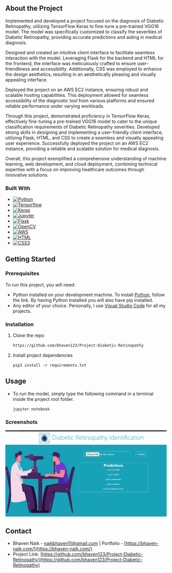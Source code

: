 ## About the Project

Implemented and developed a project focused on the diagnosis of Diabetic Retinopathy, utilizing TensorFlow Keras to fine-tune a pre-trained VGG16 model. The model was specifically customized to classify the severities of Diabetic Retinopathy, providing accurate predictions and aiding in medical diagnosis.

Designed and created an intuitive client interface to facilitate seamless interaction with the model. Leveraging Flask for the backend and HTML for the frontend, the interface was meticulously crafted to ensure user-friendliness and accessibility. Additionally, CSS was employed to enhance the design aesthetics, resulting in an aesthetically pleasing and visually appealing interface.

Deployed the project on an AWS EC2 instance, ensuring robust and scalable hosting capabilities. This deployment allowed for seamless accessibility of the diagnostic tool from various platforms and ensured reliable performance under varying workloads.

Through this project, demonstrated proficiency in TensorFlow Keras, effectively fine-tuning a pre-trained VGG16 model to cater to the unique classification requirements of Diabetic Retinopathy severities. Developed strong skills in designing and implementing a user-friendly client interface, utilizing Flask, HTML, and CSS to create a seamless and visually appealing user experience. Successfully deployed the project on an AWS EC2 instance, providing a reliable and scalable solution for medical diagnosis.

Overall, this project exemplified a comprehensive understanding of machine learning, web development, and cloud deployment, combining technical expertise with a focus on improving healthcare outcomes through innovative solutions.

### Built With

- [![Python](https://img.shields.io/badge/Python-FFD43B?style=for-the-badge&logo=python&logoColor=blue)](https://www.python.org/downloads/)
- [![Tensorflow](https://img.shields.io/badge/TensorFlow-FF6F00?style=for-the-badge&logo=TensorFlow&logoColor=white)](https://www.tensorflow.org/install)
- [![Keras](https://img.shields.io/badge/Keras-FF0000?style=for-the-badge&logo=keras&logoColor=white)](https://keras.io/getting_started/)
- [![Jupyter](https://img.shields.io/badge/Jupyter-F37626.svg?&style=for-the-badge&logo=Jupyter&logoColor=white)](https://jupyter.org/)
- [![Flask](https://img.shields.io/badge/Flask-000000?style=for-the-badge&logo=flask&logoColor=white)](https://flask.palletsprojects.com/en/2.3.x/installation/)
- [![OpenCV](https://img.shields.io/badge/OpenCV-27338e?style=for-the-badge&logo=OpenCV&logoColor=white)](https://opencv.org/)
- [![AWS](https://img.shields.io/badge/Amazon_AWS-FF9900?style=for-the-badge&logo=amazonaws&logoColor=white)](https://aws.amazon.com/ec2/)
- [![HTML](https://img.shields.io/badge/HTML5-E34F26?style=for-the-badge&logo=html5&logoColor=white)](https://developer.mozilla.org/en-US/docs/Glossary/HTML5)
- [![CSS3](https://img.shields.io/badge/CSS3-1572B6?style=for-the-badge&logo=css3&logoColor=white)](https://developer.mozilla.org/en-US/docs/Web/CSS)

## Getting Started

### Prerequisites

To run this project, you will need:

- Python installed on your development machine. To install [Python](https://www.python.org/downloads/), follow the link. By having Python installed you will also have pip installed.
- Any editor of your choice. Personally, I use [Visual Studio Code](https://code.visualstudio.com/download) for all my projects.

### Installation

1. Clone the repo
   ```markdown
   https://github.com/bhaven123/Project-Diabetic-Retinopathy
   ```
2. Install project dependencies
   ```markdown
   pip3 install -r requirements.txt
   ```

## Usage

- To run the model, simply type the following command in a terminal inside the project root folder.
  ```
  jupyter notebook
  ```

### Screenshots

![1689693002676](image/README/1689693002676.png)

## Contact

- Bhaven Naik - [naikbhaven11@gmail.com](mailto:naikbhaven11@gmail.com) | Portfolio - [https://bhaven-naik.com/](https://bhaven-naik.com/)
- Project Link: [https://github.com/bhaven123/Project-Diabetic-Retinopathy](https://github.com/bhaven123/Project-Diabetic-Retinopathy)

